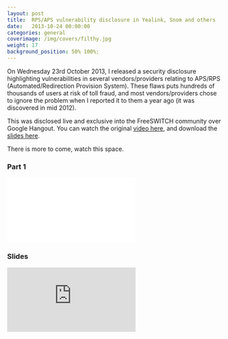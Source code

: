 ```yaml
---
layout: post
title:  RPS/APS vulnerability disclosure in Yealink, Snom and others
date:   2013-10-24 00:00:00
categories: general
coverimage: /img/covers/filthy.jpg
weight: 17
background_position: 50% 100%;
---
```


On Wednesday 23rd October 2013, I released a security disclosure highlighting vulnerabilities in several vendors/providers relating to APS/RPS (Automated/Redirection Provision System). These flaws puts hundreds of thousands of users at risk of toll fraud, and most vendors/providers chose to ignore the problem when I reported it to them a year ago (it was discovered in mid 2012).

This was disclosed live and exclusive into the FreeSWITCH community over Google Hangout. You can watch the original <a href="http://www.youtube.com/watch?v=2yN_-g-0PAk">video here</a>, and download the <a href="https://www.dropbox.com/s/hp5fj7e7o1mdnyt/Auto%20provisioning%20sucks.pptx">slides here</a>.

There is more to come, watch this space.

### Part 1
<iframe src="//www.youtube.com/embed/2yN_-g-0PAk" frameborder="0" allowfullscreen></iframe>

### Slides
<iframe src="http://www.slideshare.net/slideshow/embed_code/27940031" frameborder="0" marginwidth="0" marginheight="0" scrolling="no"></iframe>